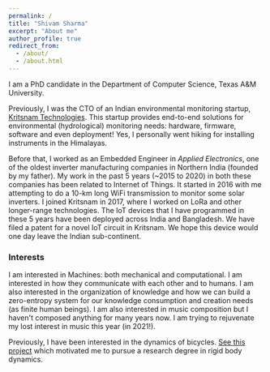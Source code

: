 ```yaml
---
permalink: /
title: "Shivam Sharma"
excerpt: "About me"
author_profile: true
redirect_from: 
  - /about/
  - /about.html
---
```


I am a PhD candidate in the Department of Computer Science, Texas A&M University.

Previously, I was the CTO of an Indian environmental monitoring startup, [Kritsnam Technologies](http://www.kritsnam.in). This startup provides end-to-end solutions for environmental (hydrological) monitoring needs: hardware, firmware, software and even deployment! Yes, I personally went hiking for installing instruments in the Himalayas.

Before that, I worked as an Embedded Engineer in *Applied Electronics*, one of the oldest inverter manufacturing companies in Northern India (founded by my father). My work in the past 5 years (~2015 to 2020) in both these companies has been related to Internet of Things. It started in 2016 with me attempting to do a 10-km long WiFi transmission to monitor some solar inverters. I joined Kritsnam in 2017, where I worked on LoRa and other longer-range technologies. The IoT devices that I have programmed in these 5 years have been deployed across India and Bangladesh. We have filed a patent for a novel IoT circuit in Kritsnam. We hope this device would one day leave the Indian sub-continent.

### Interests

I am interested in Machines: both mechanical and computational. I am interested in how they communicate with each other and to humans. I am also interested in the organization of knowledge and how we can build a zero-entropy system for our knowledge consumption and creation needs (as finite human beings). I am also interested in music composition but I haven't composed anything for many years now. I am trying to rejuvenate my lost interest in music this year (in 2021!).

Previously, I have been interested in the dynamics of bicycles. [See this project](/projects/2012-tire-inflation-bicycle/) which motivated me to pursue a research degree in rigid body dynamics.

